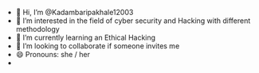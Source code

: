 - 👋 Hi, I’m @Kadambaripakhale12003
- 👀 I’m interested in the field of cyber security and Hacking with different methodology 
- 🌱 I’m currently learning an Ethical Hacking
- 💞️ I’m looking to collaborate if someone invites me
- 😄 Pronouns: she / her
- 

<!---
Kadambaripakhale12003/Kadambaripakhale12003 is a ✨ special ✨ repository because its `README.md` (this file) appears on your GitHub profile.
You can click the Preview link to take a look at your changes.
--->
